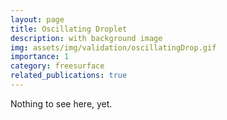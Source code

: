 ```yaml
---
layout: page
title: Oscillating Droplet
description: with background image
img: assets/img/validation/oscillatingDrop.gif
importance: 1
category: freesurface
related_publications: true
---
```


Nothing to see here, yet.
